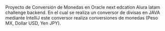 Proyecto de Conversión de Monedas en Oracle next edcation Alura latam challenge backend.
En el cual se realiza un conversor de divisas en JAVA mediante IntelliJ
este conversor realiza conversiones de monedas (Peso MX, Dollar USD, Yen JPY).
